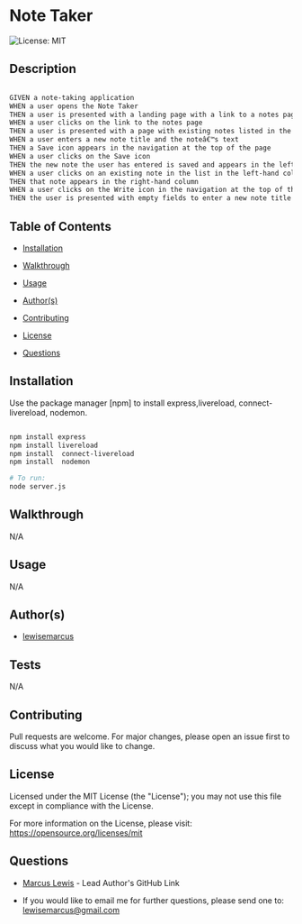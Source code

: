 #  Note Taker

  ![License: MIT ](https://img.shields.io/badge/License-MIT-informational)

  ## Description

  ```md

GIVEN a note-taking application
WHEN a user opens the Note Taker
THEN a user is presented with a landing page with a link to a notes page
WHEN a user clicks on the link to the notes page
THEN a user is presented with a page with existing notes listed in the left-hand column, plus empty fields to enter a new note title and the noteâ€™s text in the right-hand column
WHEN a user enters a new note title and the noteâ€™s text
THEN a Save icon appears in the navigation at the top of the page
WHEN a user clicks on the Save icon
THEN the new note the user has entered is saved and appears in the left-hand column with the other existing notes
WHEN a user clicks on an existing note in the list in the left-hand column
THEN that note appears in the right-hand column
WHEN a user clicks on the Write icon in the navigation at the top of the page
THEN the user is presented with empty fields to enter a new note title and the noteâ€™s text in the right-hand column

```

  ## Table of Contents

  - [Installation](#installation)

  - [Walkthrough](#walkthrough)

  - [Usage](#usage)

  - [Author(s)](#authors)

  - [Contributing](#contributing)

  - [License](#license)

  - [Questions](#questions)

  ## Installation

  Use the package manager [npm] to install express,livereload, connect-livereload, nodemon.
```bash

npm install express
npm install livereload
npm install  connect-livereload
npm install  nodemon

# To run:
node server.js

```

  ## Walkthrough

  N/A
  ## Usage
  
N/A

  ## Author(s)

  - [lewisemarcus](https://github.com/lewisemarcus)


  
## Tests
  
N/A

  ## Contributing
 
  Pull requests are welcome. For major changes, please open an issue first to discuss what you would like to change.

  
## License

  Licensed under the MIT License (the "License"); you may not use this file except in compliance with the License.

  For more information on the License, please visit:  https://opensource.org/licenses/mit

  ## Questions
  
- [Marcus Lewis](https://github.com/lewisemarcus) - Lead Author's GitHub Link
  
- If you would like to email me for further questions, please send one to: <lewisemarcus@gmail.com>

